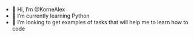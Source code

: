 - 👋 Hi, I’m @KorneAlex
- 🌱 I’m currently learning Python
- 💞️ I’m looking to get examples of tasks that will help me to learn how to code

<!---
KorneAlex/KorneAlex is a ✨ special ✨ repository because its `README.md` (this file) appears on your GitHub profile.
You can click the Preview link to take a look at your changes.
--->
